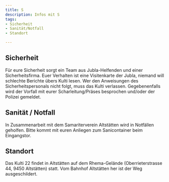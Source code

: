 ```yaml
---
title: S
description: Infos mit S
tags:
- Sicherheit
- Sanität/Notfall
- Standort

---
```

## Sicherheit

Für eure Sicherheit sorgt ein Team aus Jubla-Helfenden und einer Sicherheitsfirma. Euer Verhalten ist eine Visitenkarte der Jubla, niemand will schlechte Berichte übers Kulti lesen. Wer den Anweisungen des Sicherheitspersonals nicht folgt, muss das Kulti verlassen. Gegebenenfalls wird der Vorfall mit eurer Scharleitung/Präses besprochen und/oder der Polizei gemeldet.

## Sanität / Notfall

In Zusammenarbeit mit dem Samariterverein Altstätten wird in Notfällen geholfen. Bitte kommt mit euren Anliegen zum Sanicontainer beim Eingangstor.

## Standort

Das Kulti 22 findet in Altstätten auf dem Rhema-Gelände (Oberrieterstrasse 44, 9450 Altstätten) statt. Vom Bahnhof Altstätten her ist der Weg ausgeschildert.
